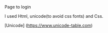 Page to login 

I used Html, unicode(to avoid css fonts) and Css.

[Unicode] (https://www.unicode-table.com)


